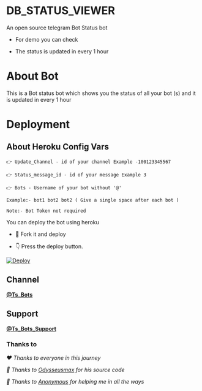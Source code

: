 # DB_STATUS_VIEWER


An open source telegram Bot Status bot

- For demo you can check 

- The status is updated in every 1 hour

# About Bot

This is a Bot status bot which shows you the status of all your bot (s) and it is updated in every 1 hour 


# Deployment


## About Heroku Config Vars

```
👉 Update_Channel - id of your channel Example -100123345567

👉 Status_message_id - id of your message Example 3

👉 Bots - Username of your bot without '@'

Example:- bot1 bot2 bot2 ( Give a single space after each bot ) 

Note:- Bot Token not required 
```
You can deploy the bot using heroku

- 🥰 Fork it and deploy
 
- 👇 Press the deploy button.

[![Deploy](https://www.herokucdn.com/deploy/button.svg)](https://heroku.com/deploy?template=https://github.com/DB-ROBOTS/DB_STATUS_VIEWER)


## Channel

<b>[@Ts_Bots](https://telegram.me/ts_bots)</b>

## Support 

<b>[@Ts_Bots_Support](https://telegram.me/Ts_Bots_Support)</b>


### Thanks to

<i>❤️ Thanks to everyone in this journey</i> 

<i>🥰 Thanks to [Odysseusmax](https://telegram.me/odysseusmax) for his source code</i> 

<i>🥰 Thanks to [Anonymous](https://telegram.me/Ns-AnoNymouS) for helping me in all the ways</i> 
